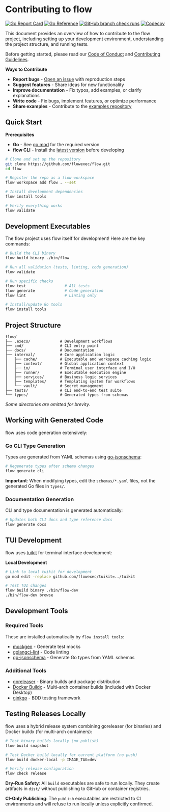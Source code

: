 # Contributing to flow

[![Go Report Card](https://goreportcard.com/badge/github.com/flowexec/flow)](https://goreportcard.com/report/github.com/flowexec/flow)
[![Go Reference](https://pkg.go.dev/badge/github.com/flowexec/flow.svg)](https://pkg.go.dev/github.com/flowexec/flow)
[![GitHub branch check runs](https://img.shields.io/github/check-runs/flowexec/flow/main)](https://github.com/flowexec/flow/actions?query=branch%3Amain)
[![Codecov](https://img.shields.io/codecov/c/github/flowexec/flow)](https://app.codecov.io/gh/flowexec/flow)

This document provides an overview of how to contribute to the flow project, including setting up your development environment, understanding the project structure, and running tests.

Before getting started, please read our [Code of Conduct](https://github.com/flowexec/flow/blob/main/.github/CODE_OF_CONDUCT.md) and [Contributing Guidelines](https://github.com/flowexec/flow/blob/main/.github/CONTRIBUTING.md).

**Ways to Contribute**

- **Report bugs** - [Open an issue](https://github.com/flowexec/flow/issues/new) with reproduction steps
- **Suggest features** - Share ideas for new functionality
- **Improve documentation** - Fix typos, add examples, or clarify explanations
- **Write code** - Fix bugs, implement features, or optimize performance
- **Share examples** - Contribute to the [examples repository](https://github.com/flowexec/examples)

## Quick Start 

**Prerequisites**

- **Go** - See [go.mod](https://github.com/flowexec/flow/blob/main/go.mod) for the required version
- **flow CLI** - Install the [latest version](installation.md) before developing

```sh
# Clone and set up the repository
git clone https://github.com/flowexec/flow.git
cd flow

# Register the repo as a flow workspace
flow workspace add flow . --set

# Install development dependencies
flow install tools

# Verify everything works
flow validate
```

## Development Executables

The flow project uses flow itself for development! Here are the key commands:

```sh
# Build the CLI binary
flow build binary ./bin/flow

# Run all validation (tests, linting, code generation)
flow validate

# Run specific checks
flow test                 # All tests
flow generate             # Code generation
flow lint                 # Linting only

# Install/update Go tools
flow install tools
```

## Project Structure

```
flow/
├── .execs/             # Development workflows
├── cmd/                # CLI entry point
├── docs/               # Documentation
├── internal/           # Core application logic
│   ├── cache/          # Executable and workspace caching logic
│   ├── context/        # Global application context
│   ├── io/             # Terminal user interface and I/O
│   ├── runner/         # Executable execution engine
│   ├── services/       # Business logic services
│   ├── templates/      # Templating system for workflows
│   └── vault/          # Secret management
├── tests/              # CLI end-to-end test suite
└── types/              # Generated types from schemas
```

_Some directories are omitted for brevity._

## Working with Generated Code

flow uses code generation extensively:

### Go CLI Type Generation <!-- {docsify-ignore} -->

Types are generated from YAML schemas using [go-jsonschema](https://github.com/atombender/go-jsonschema):

```sh
# Regenerate types after schema changes
flow generate cli
```

**Important**: When modifying types, edit the `schemas/*.yaml` files, not the generated Go files in `types/`.

### Documentation Generation <!-- {docsify-ignore} -->

CLI and type documentation is generated automatically:

```sh
# Updates both CLI docs and type reference docs
flow generate docs
```

## TUI Development

flow uses [tuikit](tuikit.md) for terminal interface development:

**Local Development**

```sh
# Link to local tuikit for development
go mod edit -replace github.com/flowexec/tuikit=../tuikit

# Test TUI changes
flow build binary ./bin/flow-dev
./bin/flow-dev browse
```

## Development Tools

### Required Tools <!-- {docsify-ignore} -->

These are installed automatically by `flow install tools`:

- [mockgen](https://github.com/uber-go/mock) - Generate test mocks
- [golangci-lint](https://golangci-lint.run/) - Code linting
- [go-jsonschema](https://github.com/atombender/go-jsonschema) - Generate Go types from YAML schemas

### Additional Tools <!-- {docsify-ignore} -->

- [goreleaser](https://goreleaser.com/) - Binary builds and package distribution
- [Docker Buildx](https://docs.docker.com/buildx/) - Multi-arch container builds (included with Docker Desktop)
- [ginkgo](https://onsi.github.io/ginkgo/) - BDD testing framework

## Testing Releases Locally

flow uses a hybrid release system combining goreleaser (for binaries) and Docker buildx (for multi-arch containers):

```sh
# Test binary builds locally (no publish)
flow build snapshot

# Test Docker build locally for current platform (no push)
flow build docker-local -p IMAGE_TAG=dev

# Verify release configuration
flow check release
```

**Dry-Run Safety**: All `build` executables are safe to run locally. They create artifacts in `dist/` without publishing to GitHub or container registries.

**CI-Only Publishing**: The `publish` executables are restricted to CI environments and will refuse to run locally unless explicitly confirmed.
